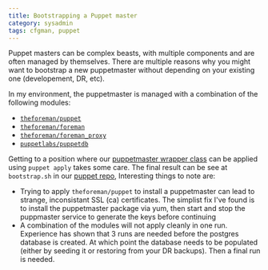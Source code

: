 ```yaml
---
title: Bootstrapping a Puppet master
category: sysadmin
tags: cfgman, puppet
---
```


Puppet masters can be complex beasts, with multiple components and are often managed by themselves. There are multiple reasons why you might want to bootstrap a new puppetmaster without depending on your existing one (developement, DR, etc).

In my environment, the puppetmaster is managed with a combination of the following modules:

 * [``theforeman/puppet``](https://forge.puppetlabs.com/theforeman/puppet)
 * [``theforeman/foreman``](https://forge.puppetlabs.com/theforeman/foreman)
 * [``theforeman/foreman_proxy``](https://forge.puppetlabs.com/theforeman/foreman_proxy)
 * [``puppetlabs/puppetdb``](https://forge.puppetlabs.com/puppetlabs/puppetdb)

Getting to a position where our [puppetmaster wrapper class](https://bitbucket.org/uobacrc/puppet-role/src/f3d2a10704410032651ba35053f97ed0d4a1b237/manifests/puppetmaster.pp?at=master) can be applied using ``puppet apply`` takes some care. The final result can be see at ``bootstrap.sh`` in our [puppet repo](https://bitbucket.org/uobacrc/acrc-puppet/src/287cc2b6ad407a95e4a6f2edc80ca8c34498858e/bootstrap.sh?at=production), Interesting things to note are:

 * Trying to apply ``theforeman/puppet`` to install a puppetmaster can lead to strange, inconsistant SSL (ca) certificates. The simplist fix I've found is to install the puppetmaster package via yum, then start and stop the puppmaster service to generate the keys before continuing
 * A combination of the modules will not apply cleanly in one run. Experience has shown that 3 runs are needed before the postgres database is created. At which point the database needs to be populated (either by seeding it or restoring from your DR backups). Then a final run is needed.
